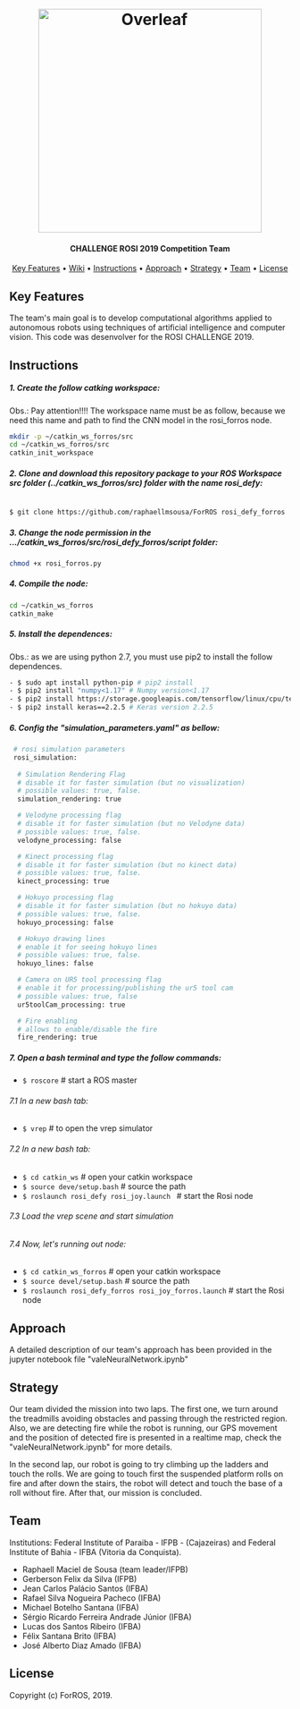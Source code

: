 <h1 align="center">
  <br>
  <a href="https://www.overleaf.com"><img src="https://user-images.githubusercontent.com/31168586/65396910-dbd1f300-dd81-11e9-9a98-8f4f329461e0.png" alt="Overleaf" width="400"></a>
</h1>

<h4 align="center">

CHALLENGE ROSI 2019 Competition Team</h4>

<p align="center">
  <a href="#key-features">Key Features</a> •
  <a href="https://github.com/overleaf/overleaf/wiki">Wiki</a> •
  <a href="#Instructions">Instructions</a> •
  <a href="#Approach">Approach</a> •
  <a href="#Strategy">Strategy</a> •
  <a href="#Team">Team</a> •
  <a href="#license">License</a>
</p>

## Key Features

The team's main goal is to develop computational algorithms applied to autonomous robots using techniques of artificial intelligence and computer vision. This code was desenvolver for the ROSI CHALLENGE 2019.

## Instructions

##### 1. Create the follow catking workspace:
Obs.: Pay attention!!!! The workspace name must be as follow, because we need this name and path to find the CNN model in the rosi_forros node.
```sh
mkdir -p ~/catkin_ws_forros/src
cd ~/catkin_ws_forros/src
catkin_init_workspace
```
##### 2. Clone and download this repository package to your ROS Workspace src folder (../catkin_ws_forros/src) folder with the name rosi_defy:
```sh

$ git clone https://github.com/raphaellmsousa/ForROS rosi_defy_forros

```
##### 3. Change the node permission in the .../catkin_ws_forros/src/rosi_defy_forros/script folder:
```sh
chmod +x rosi_forros.py
```
##### 4. Compile the node:
```sh
cd ~/catkin_ws_forros
catkin_make
```
##### 5. Install the dependences:
Obs.: as we are using python 2.7, you must use pip2 to install the follow dependences.
```sh
- $ sudo apt install python-pip # pip2 install
- $ pip2 install "numpy<1.17" # Numpy version<1.17
- $ pip2 install https://storage.googleapis.com/tensorflow/linux/cpu/tensorflow-1.14.0-cp27-none-linux_x86_64.whl # Tensorflow version 1.14.0
- $ pip2 install keras==2.2.5 # Keras version 2.2.5
```
##### 6. Config the "simulation_parameters.yaml" as bellow:

```sh
 # rosi simulation parameters
 rosi_simulation: 
 
  # Simulation Rendering Flag
  # disable it for faster simulation (but no visualization)
  # possible values: true, false.
  simulation_rendering: true

  # Velodyne processing flag
  # disable it for faster simulation (but no Velodyne data)
  # possible values: true, false.
  velodyne_processing: false

  # Kinect processing flag
  # disable it for faster simulation (but no kinect data)
  # possible values: true, false.
  kinect_processing: true

  # Hokuyo processing flag
  # disable it for faster simulation (but no hokuyo data)
  # possible values: true, false.
  hokuyo_processing: false

  # Hokuyo drawing lines 
  # enable it for seeing hokuyo lines
  # possible values: true, false.
  hokuyo_lines: false

  # Camera on UR5 tool processing flag
  # enable it for processing/publishing the ur5 tool cam
  # possible values: true, false
  ur5toolCam_processing: true

  # Fire enabling
  # allows to enable/disable the fire
  fire_rendering: true
```

##### 7. Open a bash terminal and type the follow commands:
- `$ roscore` # start a ROS master

###### 7.1 In a new bash tab:
- `$ vrep` # to open the vrep simulator

###### 7.2 In a new bash tab:
- `$ cd catkin_ws` # open your catkin workspace
- `$ source deve/setup.bash` # source the path
- `$ roslaunch rosi_defy rosi_joy.launch ` # start the Rosi node

###### 7.3 Load the vrep scene and start simulation

###### 7.4 Now, let's running out node:
- `$ cd catkin_ws_forros` # open your catkin workspace
- `$ source devel/setup.bash` # source the path
- `$ roslaunch rosi_defy_forros rosi_joy_forros.launch` # start the Rosi node

## Approach

A detailed description of our team's approach has been provided in the jupyter notebook file "valeNeuralNetwork.ipynb"

## Strategy

Our team divided the mission into two laps. The first one, we turn around the treadmills avoiding obstacles and passing through the restricted region. Also, we are detecting fire while the robot is running, our GPS movement and the position of detected fire is presented in a realtime map, check the "valeNeuralNetwork.ipynb" for more details. 

In the second lap, our robot is going to try climbing up the ladders and touch the rolls. We are going to touch first the suspended platform rolls on fire and after down the stairs, the robot will detect and touch the base of a roll without fire. After that, our mission is concluded.

## Team

Institutions: Federal Institute of Paraiba - IFPB - (Cajazeiras) and Federal Institute of Bahia - IFBA (Vitoria da Conquista).
* Raphaell Maciel de Sousa (team leader/IFPB)
* Gerberson Felix da Silva (IFPB)	
* Jean Carlos Palácio Santos (IFBA)
* Rafael Silva Nogueira Pacheco (IFBA)
* Michael Botelho Santana (IFBA)
* Sérgio Ricardo Ferreira Andrade Júnior (IFBA)
* Lucas dos Santos Ribeiro (IFBA)
* Félix Santana Brito (IFBA)
* José Alberto Diaz Amado (IFBA)


## License

Copyright (c) ForROS, 2019.

